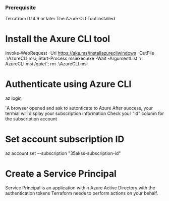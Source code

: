 



### Prerequisite

Terrafrom 0.14.9 or later
The Azure CLI Tool installed


# Install the Axure CLI tool

Invoke-WebRequest -Uri https://aka.ms/installazurecliwindows -OutFile .\AzureCLI.msi; Start-Process msiexec.exe -Wait -ArgumentList '/I AzureCLI.msi /quiet'; rm .\AzureCLI.msi

# Authenticate using Azure CLI

az login

`A browser opened and ask to autonticate to Azure
After success, your termial will display your subscription information
Check your "id" column for the subscription account


# Set account subscription ID

az account set --subscription "35akss-subscription-id"


# Create a Service Principal

 Service Principal is an application within Azure Active Directory with the authentication tokens Terraform needs to perform actions on your behalf.
 




